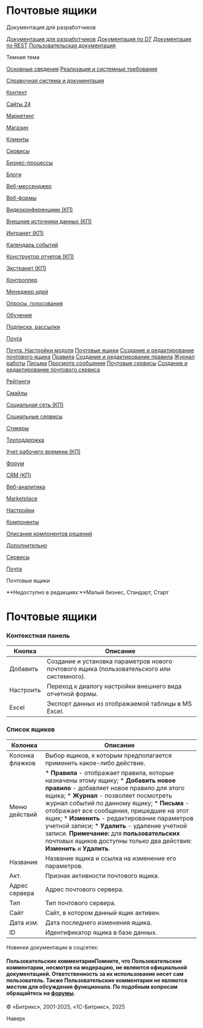 # Почтовые ящики

Документация для разработчиков

[Документация для разработчиков](https://dev.1c-bitrix.ru/api_help/)
[Документация по D7](https://dev.1c-bitrix.ru/api_d7/)
[Документация по REST](https://dev.1c-bitrix.ru/rest_help/)
[Пользовательская документация](https://dev.1c-bitrix.ru/user_help/)

Темная тема

[Основные сведения](/user_help/index.php)
[Реализация и системные требования](/user_help/reqintro.php)

[Справочная система и документация](/user_help/help/index.php)

[Контент](/user_help/content/index.php)

[Сайты 24](/user_help/sites24/index.php)

[Маркетинг](/user_help/marketing/index.php)

[Магазин](/user_help/store/index.php)

[Клиенты](/user_help/clients/index.php)

[Сервисы](/user_help/service/index.php)

[Бизнес-процессы](/user_help/service/bizproc/index.php)

[Блоги](/user_help/service/blogs/index.php)

[Веб-мессенджер](/user_help/service/im/index.php)

[Веб-формы](/user_help/service/form/index.php)

[Видеоконференциии (КП)](/user_help/service/video/index.php)

[Внешние источники данных (КП)](/user_help/service/xdi/index.php)

[Интранет (КП)](/user_help/service/intranet/index.php)

[Календарь событий](/user_help/service/event_calendar/index.php)

[Конструктор отчетов (КП)](/user_help/service/report/index.php)

[Экстранет (КП)](/user_help/service/extranet/index.php)

[Контроллер](/user_help/service/controller/index.php)

[Менеджер идей](/user_help/service/idea/index.php)

[Опросы, голосования](/user_help/service/vote/index.php)

[Обучение](/user_help/service/learning/index.php)

[Подписка, рассылки](/user_help/service/subscribe/index.php)

[Почта](/user_help/service/mail/index.php)

[Почта. Настройки модуля](/user_help/service/mail/settings.php)
[Почтовые ящики](/user_help/service/mail/mail_mailbox_admin.php)
[Создание и редактирование почтового ящика](/user_help/service/mail/mail_mailbox_edit.php)
[Правила](/user_help/service/mail/mail_filter_admin.php)
[Создание и редактирование правила](/user_help/service/mail/mail_filter_edit.php)
[Журнал работы](/user_help/service/mail/mail_log.php)
[Письма](/user_help/service/mail/mail_message_admin.php)
[Просмотр сообщения](/user_help/service/mail/mail_message_view.php)
[Почтовые сервисы](/user_help/service/mail/mail_services.php)
[Создание и редактирование почтового сервиса](/user_help/service/mail/mail_service_edit.php)

[Рейтинги](/user_help/service/rating/index.php)

[Смайлы](/user_help/service/smile/index.php)

[Социальная сеть (КП)](/user_help/service/socialnetwork/index.php)

[Социальные сервисы](/user_help/service/socialservices/index.php)

[Стикеры](/user_help/service/stickers/index.php)

[Техподдержка](/user_help/service/support/index.php)

[Учет рабочего времени (КП)](/user_help/service/timeman/index.php)

[Форум](/user_help/service/forum/index.php)

[CRM (КП)](/user_help/service/crm/index.php)

[Веб-аналитика](/user_help/statistic/index.php)

[Marketplace](/user_help/marketplace/index.php)

[Настройки](/user_help/settings/index.php)

[Компоненты](/user_help/components/index.php)

[Описание компонентов решений](/user_help/description_decisions/index.php)

[Дополнительно](/user_help/additional/index.php)

[Сервисы](/user_help/service/index.php)

[Почта](/user_help/service/mail/index.php)

Почтовые ящики

**Недоступно в редакциях:**Малый бизнес, Стандарт, Старт

# Почтовые ящики

### Контекстная панель

| Кнопка | Описание |
| --- | --- |
| Добавить | Создание и установка параметров нового почтового ящика (пользовательского или системного). |
| Настроить | Переход к диалогу настройки внешнего вида отчетной формы. |
| Excel | Экспорт данных из отображаемой таблицы в MS Excel. |

### Список ящиков

| Колонка | Описание |
| --- | --- |
| Колонка флажков | Выбор ящиков, к которым предполагается применить какое-либо действие. |
| Меню действий | * **Правила** - отображает правила, которые назначены этому ящику; * **Добавить новое правило** - добавляет новое правило для этого ящика; * **Журнал** - позволяет посмотреть журнал событий по данному ящику; * **Письма** - отображает все сообщения, пришедшие на этот ящик; * **Изменить** - редактирование параметров учетной записи; * **Удалить** - удаление учетной записи.   **Примечание:** для **пользовательских** почтовых ящиков доступны только два действия: **Изменить** и **Удалить**. |
| Название | Название ящика и ссылка на изменение его параметров. |
| Акт. | Признак активности почтового ящика. |
| Адрес сервера | Адрес почтового сервера. |
| Тип | Тип почтового сервера. |
| Сайт | Сайт, в котором данный ящик активен. |
| Дата изм. | Дата последнего изменения ящика. |
| ID | Идентификатор ящика в базе данных. |

Новинки документации в соцсетях:

#### Пользовательские комментарииПомните, что Пользовательские комментарии, несмотря на модерацию, не являются официальной документацией. Ответственность за их использование несет сам пользователь. Также Пользовательские комментарии не являются местом для обсуждения функционала. По подобным вопросам обращайтесь на [форумы](http://dev.1c-bitrix.ru/community/forums/group1/).

© «Битрикс», 2001-2025, «1С-Битрикс», 2025

Наверх